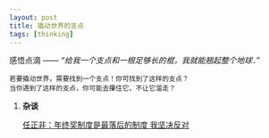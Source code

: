 ```yaml
---
layout: post
title: 撬动世界的支点
tags: [thinking]
---
```


感悟点滴 —— *“给我一个支点和一根足够长的棍，我就能翘起整个地球．”*

		

	若要撬动世界，需要找到一个支点！你可找到了这样的支点？
    当你遇到了这样的支点，你可能去攥住它，不让它溜走？
    
1. **杂谈**
	
    [任正非：年终奖制度是最落后的制度 我坚决反对](http://finance.qq.com/a/20160127/010169.htm?pgv_ref=aio2015&ptlang=2052)

